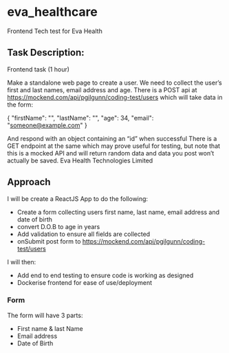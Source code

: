 # eva_healthcare
Frontend Tech test for Eva Health

## Task Description:
Frontend task (1 hour)

Make a standalone web page to create a user. We need to collect the user’s first and last names, email address and age.
There is a POST api at https://mockend.com/api/pgilgunn/coding-test/users which will take data in the form:

{
"firstName": "",
"lastName": "",
"age": 34,
"email": "someone@example.com"
}

And respond with an object containing an “id” when successful
There is a GET endpoint at the same which may prove useful for testing, but note that this is a mocked API and will return random data and data you post won’t actually be saved.
   Eva Health Technologies Limited

## Approach 
I will be create a ReactJS App to do the following:

- Create a form collecting users first name, last name, email address and date of birth
- convert D.O.B to age in years
- Add validation to ensure all fields are collected
- onSubmit post form to https://mockend.com/api/pgilgunn/coding-test/users

I will then: 

- Add end to end testing to ensure code is working as designed
- Dockerise frontend for ease of use/deployment

### Form
The form will have 3 parts:
- First name & last Name
- Email address
- Date of Birth

